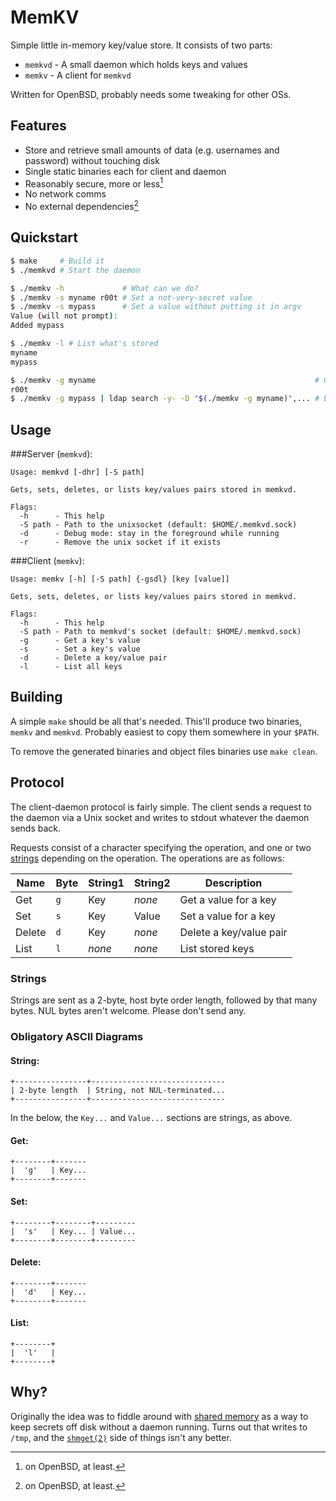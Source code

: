 MemKV
=====
Simple little in-memory key/value store.  It consists of two parts:
- `memkvd` - A small daemon which holds keys and values
- `memkv`  - A client for `memkvd`

Written for OpenBSD, probably needs some tweaking for other OSs.

Features
--------
- Store and retrieve small amounts of data (e.g. usernames and password) without touching disk
- Single static binaries each for client and daemon
- Reasonably secure, more or less[^1]
- No network comms
- No external dependencies[^1]

[^1]: on OpenBSD, at least.

Quickstart
----------
```sh
$ make     # Build it
$ ./memkvd # Start the daemon

$ ./memkv -h             # What can we do?
$ ./memkv -s myname r00t # Set a not-very-secret value
$ ./memkv -s mypass      # Set a value without putting it in argv
Value (will not prompt):
Added mypass

$ ./memkv -l # List what's stored
myname
mypass

$ ./memkv -g myname                                                 # Get a value
r00t
$ ./memkv -g mypass | ldap search -y- -D "$(./memkv -g myname)",... # Easy :)
```

Usage
-----
###Server (`memkvd`):
```
Usage: memkvd [-dhr] [-S path]

Gets, sets, deletes, or lists key/values pairs stored in memkvd.

Flags:
  -h      - This help
  -S path - Path to the unixsocket (default: $HOME/.memkvd.sock)
  -d      - Debug mode: stay in the foreground while running
  -r      - Remove the unix socket if it exists
```

###Client (`memkv`):
```
Usage: memkv [-h] [-S path] {-gsdl} [key [value]]

Gets, sets, deletes, or lists key/values pairs stored in memkvd.

Flags:
  -h      - This help
  -S path - Path to memkvd's socket (default: $HOME/.memkvd.sock)
  -g      - Get a key's value
  -s      - Set a key's value
  -d      - Delete a key/value pair
  -l      - List all keys
```

Building
--------
A simple `make` should be all that's needed.  This'll produce two binaries,
`memkv` and `memkvd`.  Probably easiest to copy them somewhere in your `$PATH`.

To remove the generated binaries and object files binaries use `make clean`.

Protocol
--------
The client-daemon protocol is fairly simple.  The client sends a request to the
daemon via a Unix socket and writes to stdout whatever the daemon sends back.

Requests consist of a character specifying the operation, and one or two
[strings](Strings) depending on the operation.  The operations are as follows:

Name   | Byte | String1 | String2 | Description
-------|------|---------|---------|-
Get    | `g`  | Key     | _none_  | Get a value for a key
Set    | `s`  | Key     | Value   | Set a value for a key
Delete | `d`  | Key     | _none_  | Delete a key/value pair
List   | `l`  | _none_  | _none_  | List stored keys

### Strings
Strings are sent as a 2-byte, host byte order length, followed by that many
bytes.  NUL bytes aren't welcome.  Please don't send any.

### Obligatory ASCII Diagrams

#### String:
```
+----------------+------------------------------
| 2-byte length  | String, not NUL-terminated...
+----------------+------------------------------
```

In the below, the `Key...` and `Value...` sections are strings, as above.

#### Get:
```
+--------+-------
|  'g'   | Key...
+--------+-------
```

#### Set:
```
+--------+--------+---------
|  's'   | Key... | Value...
+--------+--------+---------
```

#### Delete:
```
+--------+-------
|  'd'   | Key...
+--------+-------
```

#### List:
```
+--------+
|  'l'   |
+--------+
```

Why?
----
Originally the idea was to fiddle around with
[shared memory](https://man.openbsd.org/shm_open) as a way to keep secrets
off disk without a daemon running.  Turns out that writes to `/tmp`, and
the [`shmget(2)`](https://man.openbsd.org/shmget) side of things isn't any
better.
